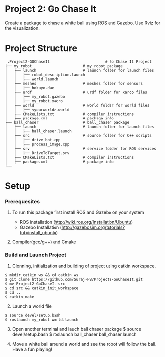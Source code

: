 # Project 2: Go Chase It

   Create a package to chase a white ball using ROS and Gazebo. Use Rviz for the visualization. 
   
# Project Structure

     .Project2-GOChaseIt                         # Go Chase It Project
    ├── my_robot                       # my_robot package                   
    │   ├── launch                     # launch folder for launch files   
    │   │   ├── robot_description.launch
    │   │   ├── world.launch
    │   ├── meshes                     # meshes folder for sensors
    │   │   ├── hokuyo.dae
    │   ├── urdf                       # urdf folder for xarco files
    │   │   ├── my_robot.gazebo
    │   │   ├── my_robot.xacro
    │   ├── world                      # world folder for world files
    │   │   ├── <yourworld>.world
    │   ├── CMakeLists.txt             # compiler instructions
    │   ├── package.xml                # package info
    ├── ball_chaser                    # ball_chaser package                   
    │   ├── launch                     # launch folder for launch files   
    │   │   ├── ball_chaser.launch
    │   ├── src                        # source folder for C++ scripts
    │   │   ├── drive_bot.cpp
    │   │   ├── process_image.cpp
    │   ├── srv                        # service folder for ROS services
    │   │   ├── DriveToTarget.srv
    │   ├── CMakeLists.txt             # compiler instructions
    │   ├── package.xml                # package info                  
    └──  
    
# Setup
  ### Prerequesites
  1. To run this package first install ROS and Gazebo on your system
      * ROS installation  (http://wiki.ros.org/Installation/Ubuntu)
      * Gazebo Installation (http://gazebosim.org/tutorials?tut=install_ubuntu)
      
  2. Compiler(gcc/g++) and Cmake
  
  ### Build and Launch Project
  1. Clonning, initialization and building of project using catkin workspace.
  
    $ mkdir catkin_ws && cd catkin_ws
    $ git clone https://github.com/Suraj-PB/Project2-GoChaseIt.git
    $ mv Project2-GoChaseIt src
    $ cd src && catkin_init_workspace
    $ cd ..
    $ catkin_make
  
  2. Launch a world file 
  
    $ source devel/setup.bash
    $ roslaunch my_robot world.launch
    
  3. Open another terminal and lauch ball chaser package
    $ source devel/setup.bash
    $ roslaunch ball_chaser ball_chaser.launch
      
  4. Move a white ball around a world and see the robot will follow the ball. Have a fun playing!

     


  
  
